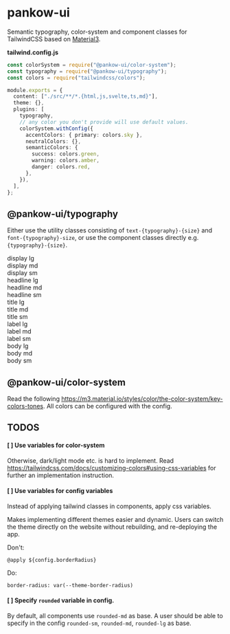 # pankow-ui

Semantic typography, color-system and component classes for TailwindCSS based on [Material3](https://m3.material.io/styles/color/overview).

**tailwind.config.js**

```ts
const colorSystem = require("@pankow-ui/color-system");
const typography = require("@pankow-ui/typography");
const colors = require("tailwindcss/colors");

module.exports = {
  content: ["./src/**/*.{html,js,svelte,ts,md}"],
  theme: {},
  plugins: [
    typography,
    // any color you don't provide will use default values.
    colorSystem.withConfig({
      accentColors: { primary: colors.sky },
      neutralColors: {},
      semanticColors: {
        success: colors.green,
        warning: colors.amber,
        danger: colors.red,
      },
    }),
  ],
};
```

## @pankow-ui/typography

Either use the utility classes consisting of `text-{typography}-{size}` and `font-{typography}-size`, or
use the component classes directly e.g. `{typography}-{size}`.

<div class="not-prose">
    <div class="display-lg">display lg</div>
    <div class="display-md">display md</div>
    <div class="text-display-sm font-display-sm">display sm</div>
    <div class="my-4 bg-surface-variant h-0.5"></div>
    <div class="headline-lg">headline lg</div>
    <div class="headline-md">headline md</div>
    <div class="headline-sm">headline sm</div>
    <div class="my-4 bg-surface-variant h-0.5"></div>
    <div class="title-lg">title lg</div>
    <div class="title-md">title md</div>
    <div class="title-sm">title sm</div>
    <div class="my-4 bg-surface-variant h-0.5"></div>
    <div class="label-lg">label lg</div>
    <div class="label-md">label md</div>
    <div class="label-sm">label sm</div>
    <div class="my-4 bg-surface-variant h-0.5"></div>
    <div class="body-lg">body lg</div>
    <div class="body-md">body md</div>
    <div class="body-sm">body sm</div>
</div>

## @pankow-ui/color-system

Read the following https://m3.material.io/styles/color/the-color-system/key-colors-tones. All colors can
be configured with the config.

## TODOS

#### [ ] Use variables for color-system

Otherwise, dark/light mode etc. is hard to implement.
Read https://tailwindcss.com/docs/customizing-colors#using-css-variables
for further an implementation instruction.

#### [ ] Use variables for config variables

Instead of applying tailwind classes in components, apply css variables.

Makes implementing different themes easier and dynamic. Users can switch
the theme directly on the website without rebuilding, and re-deploying
the app.

Don't:

```
@apply ${config.borderRadius}
```

Do:

```
border-radius: var(--theme-border-radius)
```

#### [ ] Specify `rounded` variable in config.

By default, all components use `rounded-md` as base. A user
should be able to specify in the config `rounded-sm`, `rounded-md`, `rounded-lg`
as base.
